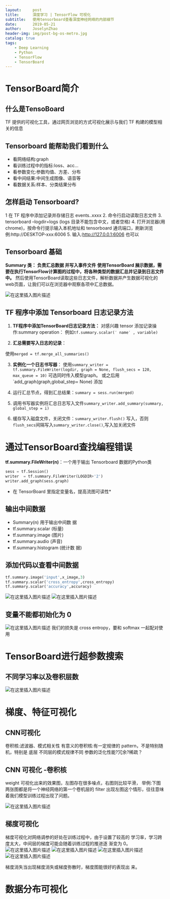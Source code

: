 ```yaml
---
layout:     post
title:      深度学习 | TensorFlow 可视化
subtitle:   使用tensorboard查看深度神经网络的内部细节
date:       2019-05-21
author:     JoselynZhao
header-img: img/post-bg-os-metro.jpg
catalog: true
tags:
    - Deep Learning
    - Python
    - TensorFlow
    - TensorBoard
---
```



# TensorBoard简介
## 什么是TensoBoard
TF 提供的可视化工具，通过网页浏览的方式可视化展示与我们 TF 构建的模型相关的信息

## Tensorboard 能帮助我们看到什么
- 看网络结构:graph 
- 看训练过程中的指标:loss、acc... 
- 看参数变化:参数均值、方差、分布 
- 看中间结果:中间生成图像、语音等 
- 看数据关系:样本、分类结果分布

## 怎样启动 Tensorboard?
1 在 TF 程序中添加记录并存储日志 events..xxxx
2. 命令行启动读取日志文件
3. tensorboard –logdir=logs (logs 目录不能包含中文，或者空格) 4. 打开浏览器(用 chrome)，按命令行提示输入本机地址和 tensorboard 通讯端口，刷新浏览例:http://DESKTOP-xxx:6006 5. 输入:http://127.0.0.1:6006 也可以


## Tensorboard 基础
**Summary 类： 负责汇总数据 并写入事件文件**
**使用TensorBoard 展示数据，需要在执行TensorFlow计算图的过程中，将各种类型的数据汇总并记录到日志文件中。** 然后使用TensorBoard读取这些日志文件，解析数据并产生数据可视化的web页面，让我们可以在浏览器中观察各项中汇总数据。

![在这里插入图片描述](https://img-blog.csdnimg.cn/2019060115545561.png?x-oss-process=image/watermark,type_ZmFuZ3poZW5naGVpdGk,shadow_10,text_aHR0cHM6Ly9ibG9nLmNzZG4ubmV0L05HVWV2ZXIxNQ==,size_16,color_FFFFFF,t_70)

## TF 程序中添加 Tensorboard 日志记录方法
1. **TF程序中添加TensorBoard日志记录方法：**
对感兴趣 tensor 添加记录操作:summary operation：
例如`tf.summary.scalar(′ name′ , variable)`


2. **汇总需要写入日志的记录**：

使用`merged = tf.merge_all_summaries()`

3. **实例化一个日志书写器**：
使用`summary_writer = tf.summary.FileWriter(logdir, graph = None, flush_secs = 120, max_queue = 10)`
可选同时传入模型graph。 或之后用`add_graph(graph,global_step= None) 添加

4. 运行汇总节点，得到汇总结果：`summary = sess.run(merged)`
5. 调用书写器实例将汇总日志写入文件`summary_writer.add_summary(summary, global_step = i)`
6. 缓存写入磁盘文件，关闭文件：`summary_writer.flush()` 写入，否则`flush_secs`间隔写入`summary_writer.close()`,写入加关闭文件


# 通过TensorBoard查找编程错误
**tf.summary.FileWriter(n)**：一个用于输出 Tensorboard 数据的Python类

```py
sess = tf.Session()
writer  = tf.summary.FileWriter(LOGDIR+'2')
writer.add_graph(sess.graph)
```

* 在 TensorBoard 里指定变量名，提高流图可读性*

## 输出中间数据
- Summary(n) 用于输出中间数
    据
- tf.summary.scalar (标量)
- tf.summary.image (图片)
- tf.summary.audio (声音)
- tf.summary.histogram (统计数 据)

## 添加代码以查看中间数据

```py
tf.summary.image('input',x_image,3)
tf.summary.scalar('cross_entropy',cross_entropy)
tf.summary.scalar('accuracy',accuracy)
```

![在这里插入图片描述](https://img-blog.csdnimg.cn/20190602143947182.png?x-oss-process=image/watermark,type_ZmFuZ3poZW5naGVpdGk,shadow_10,text_aHR0cHM6Ly9ibG9nLmNzZG4ubmV0L05HVWV2ZXIxNQ==,size_16,color_FFFFFF,t_70)
![在这里插入图片描述](https://img-blog.csdnimg.cn/20190602143957438.png?x-oss-process=image/watermark,type_ZmFuZ3poZW5naGVpdGk,shadow_10,text_aHR0cHM6Ly9ibG9nLmNzZG4ubmV0L05HVWV2ZXIxNQ==,size_16,color_FFFFFF,t_70)

##  变量不能都初始化为 0
![在这里插入图片描述](https://img-blog.csdnimg.cn/20190602144052822.png)
我们的损失是 cross entropy，要和 softmax 一起配对使用

# TensorBoard进行超参数搜索
## 不同学习率以及卷积层数
![在这里插入图片描述](https://img-blog.csdnimg.cn/20190602203625402.png?x-oss-process=image/watermark,type_ZmFuZ3poZW5naGVpdGk,shadow_10,text_aHR0cHM6Ly9ibG9nLmNzZG4ubmV0L05HVWV2ZXIxNQ==,size_16,color_FFFFFF,t_70)

# 梯度、特征可视化
## CNN可视化
卷积核:滤波器、模式相关性
有意义的卷积核:有一定规律的 pattern，不是特别随机，特别是 底层
不同层的模式规律不同
参数的泛化性能?冗余?稀疏？

## CNN 可视化 -卷积核

weight 可视化出来的效果图，左图存在很多噪点，右图则比较平滑，
举例:下图两张图都是将一个神经网络的第一个卷机层的 filter 出现左图这个情形，往往意味着我们模型训练过程出现了问题。


![在这里插入图片描述](https://img-blog.csdnimg.cn/20190603071527910.png?x-oss-process=image/watermark,type_ZmFuZ3poZW5naGVpdGk,shadow_10,text_aHR0cHM6Ly9ibG9nLmNzZG4ubmV0L05HVWV2ZXIxNQ==,size_16,color_FFFFFF,t_70)
## 梯度可视化
梯度可视化对网络调参的好处在训练过程中，由于设置了较高的 学习率，学习跨度太大，中间层的梯度可能会随着训练过程的推进逐 渐变为 0。
![在这里插入图片描述](https://img-blog.csdnimg.cn/20190603071609742.png)
![在这里插入图片描述](https://img-blog.csdnimg.cn/20190603071618420.png)
![在这里插入图片描述](https://img-blog.csdnimg.cn/20190603071627513.png)
![在这里插入图片描述](https://img-blog.csdnimg.cn/20190603071635671.png)

梯度消失当出现梯度消失或梯度弥散时，梯度图能很好的表现出
来。

# 数据分布可视化


